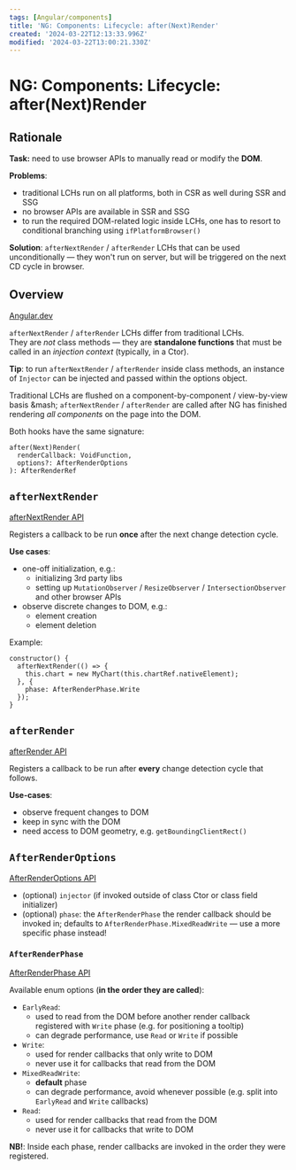 ```yaml
---
tags: [Angular/components]
title: 'NG: Components: Lifecycle: after(Next)Render'
created: '2024-03-22T12:13:33.996Z'
modified: '2024-03-22T13:00:21.330Z'
---
```


# NG: Components: Lifecycle: after(Next)Render

## Rationale

**Task:** need to use browser APIs to manually read or modify the **DOM**.

**Problems**: 
- traditional LCHs run on all platforms, both in CSR as well during SSR and SSG
- no browser APIs are available in SSR and SSG
- to run the required DOM-related logic inside LCHs, one has to resort to conditional branching using `ifPlatformBrowser()`

**Solution**: `afterNextRender` / `afterRender` LCHs that can be used unconditionally &mdash; they won't run on server, but will be triggered on the next CD cycle in browser.


## Overview

[Angular.dev](https://angular.dev/guide/components/lifecycle#afterrender-and-afternextrender)

`afterNextRender` / `afterRender` LCHs differ from traditional LCHs.  
They are _not_ class methods &mdash; they are **standalone functions** that must be called in an _injection context_ (typically, in a Ctor).

**Tip**: to run `afterNextRender` / `afterRender` inside class methods, an instance of `Injector` can be injected and passed within the options object.

Traditional LCHs are flushed on a component-by-component / view-by-view basis &mash; `afterNextRender` / `afterRender` are called after NG has finished rendering _all components_ on the page into the DOM.

Both hooks have the same signature:
```
after(Next)Render(
  renderCallback: VoidFunction, 
  options?: AfterRenderOptions
): AfterRenderRef
```

## `afterNextRender`

[afterNextRender API](https://angular.io/api/core/afterNextRender)

Registers a callback to be run **once** after the next change detection cycle.

**Use cases**: 
- one-off initialization, e.g.:
  - initializing 3rd party libs
  - setting up `MutationObserver` / `ResizeObserver` / `IntersectionObserver` and other browser APIs
- observe discrete changes to DOM, e.g.:
  - element creation
  - element deletion

Example:
```
constructor() {
  afterNextRender(() => {
    this.chart = new MyChart(this.chartRef.nativeElement);
  }, {
    phase: AfterRenderPhase.Write
  });
}
```


## `afterRender`

[afterRender API](https://angular.io/api/core/afterRender)

Registers a callback to be run after **every** change detection cycle that follows.

**Use-cases**:
- observe frequent changes to DOM
- keep in sync with the DOM
- need access to DOM geometry, e.g. `getBoundingClientRect()`


## `AfterRenderOptions`

[AfterRenderOptions API](https://angular.io/api/core/AfterRenderOptions)

- (optional) `injector` (if invoked outside of class Ctor or class field initializer)
- (optional) `phase`: the `AfterRenderPhase` the render callback should be invoked in; defaults to `AfterRenderPhase.MixedReadWrite` &mdash; use a more specific phase instead!

### `AfterRenderPhase`

[AfterRenderPhase API](https://angular.io/api/core/AfterRenderPhase)

Available enum options (**in the order they are called**):
- `EarlyRead`:
  - used to read from the DOM before another render callback registered with `Write` phase (e.g. for positioning a tooltip)
  - can degrade performance, use `Read` or `Write` if possible
- `Write`: 
  - used for render callbacks that only write to DOM
  - never use it for callbacks that read from the DOM
- `MixedReadWrite`:
  - **default** phase
  - can degrade performance, avoid whenever possible (e.g. split into `EarlyRead` and `Write` callbacks)
- `Read`:
  - used for render callbacks that read from the DOM
  - never use it for callbacks that write to DOM

**NB!**: Inside each phase, render callbacks are invoked in the order they were registered.

